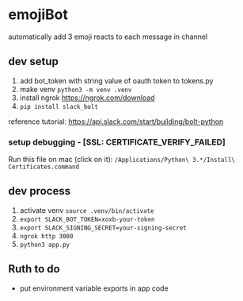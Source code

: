 # emojiBot

automatically add 3 emoji reacts to each message in channel

## dev setup

1. add bot_token with string value of oauth token to tokens.py
2. make venv `python3 -m venv .venv`
3. install ngrok https://ngrok.com/download
4. `pip install slack_bolt`

reference tutorial: https://api.slack.com/start/building/bolt-python

### setup debugging - [SSL: CERTIFICATE_VERIFY_FAILED]

Run this file on mac (click on it): `/Applications/Python\ 3.*/Install\ Certificates.command`

## dev process

1. activate venv `source .venv/bin/activate`
2. `export SLACK_BOT_TOKEN=xoxb-your-token`
3. `export SLACK_SIGNING_SECRET=your-signing-secret`
4. `ngrok http 3000`
5. `python3 app.py`

## Ruth to do

- put environment variable exports in app code
